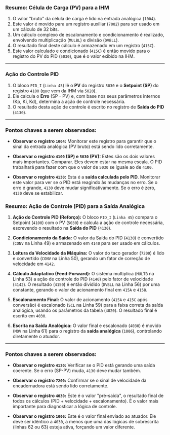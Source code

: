 ### Resumo: Célula de Carga (PV) para a IHM

1.  O valor "bruto" da célula de carga é lido na entrada analógica (`1004`).
2.  Este valor é movido para um registro auxiliar (`7002`) para ser usado em um cálculo de 32 bits.
3.  Um cálculo complexo de escalonamento e condicionamento é realizado, envolvendo multiplicação (`MULBL`) e divisão (`DVBLL`).
4.  O resultado final deste cálculo é armazenado em um registro (`415C`).
5.  Este valor calculado e condicionado (`415C`) é então movido para o registro do PV do PID (`5030`), que é o valor exibido na IHM.

---

### Ação do Controle PID

1.  O bloco `PID_I` (`Linha 45`) lê o **PV** do registro `5030` e o **Setpoint (SP)** do registro `4100` (que vem da IHM via `5020`).
2.  Ele calcula o **Erro** (SP - PV) e, com base nos seus parâmetros internos (Kp, Ki, Kd), determina a ação de controle necessária.
3.  O resultado desta ação de controle é escrito no registro de **Saída do PID** (`4130`).

---

### Pontos chaves a serem observados:

*   **Observar o registro `1004`:** Monitorar este registro para garantir que o sinal da entrada analógica (PV bruto) está sendo lido corretamente.

*   **Observar o registro `4100` (SP) e `5030` (PV):** Estes são os dois valores mais importantes. Comparar. Eles devem estar na mesma escala. O PID trabalhará para fazer com que o valor de `5030` se iguale ao de `4100`.

*   **Observar o registro `4130`:** Esta é a **saída calculada pelo PID**. Monitorar este valor para ver se o PID está reagindo às mudanças no erro. Se o erro é grande, `4130` deve mudar significativamente. Se o erro é zero, `4130` deve se estabilizar.

### Resumo: Ação de Controle (PID) para a Saída Analógica

1.  **Ação do Controle PID (Reforço):** O bloco `PID_I` (`Linha 45`) compara o Setpoint (`4100`) com o PV (`5030`) e calcula a ação de controle necessária, escrevendo o resultado na **Saída do PID** (`4130`).

2.  **Condicionamento da Saída:** O valor da Saída do PID (`4130`) é convertido (`CONV` na Linha 49) e armazenado em `4140` para ser usado em cálculos.

3.  **Leitura da Velocidade da Máquina:** O valor do taco gerador (`7200`) é lido e convertido (`CONV` na Linha 50), gerando um fator de correção de velocidade em `4142`.

4.  **Cálculo Adaptativo (Feed-Forward):** O sistema multiplica (`MULTB` na Linha 53) a ação de controle do PID (`4140`) pelo fator de velocidade (`4142`). O resultado (`4150`) é então dividido (`DVBLL` na Linha 56) por uma constante, gerando o valor de acionamento final em `415A` e `4158`.

5.  **Escalonamento Final:** O valor de acionamento (`415A` e `415C` após conversão) é escalonado (`SCL` na Linha 59) para a faixa correta da saída analógica, usando os parâmetros da tabela (`4020`). O resultado final é escrito em `4030`.

6.  **Escrita na Saída Analógica:** O valor final e escalonado (`4030`) é movido (`MOV` na Linha 61) para o registro da **saída analógica** (`1006`), controlando diretamente o atuador.

---

### Pontos chaves a serem observados:

*   **Observar o registro `4130`:** Verificar se o PID está gerando uma saída coerente. Se o erro (SP-PV) muda, `4130` deve mudar também.

*   **Observar o registro `7200`:** Confirmar se o sinal de velocidade da encadernadora está sendo lido corretamente.

*   **Observar o registro `4030`:** Este é o valor "pré-saída", o resultado final de todos os cálculos (PID + velocidade + escalonamento). É o valor mais importante para diagnosticar a lógica de controle.

*   **Observar o registro `1006`:** Este é o valor final enviado ao atuador. Ele deve ser idêntico a `4030`, a menos que uma das lógicas de sobrescrita (linhas 62 ou 63) esteja ativa, forçando um valor diferente.
